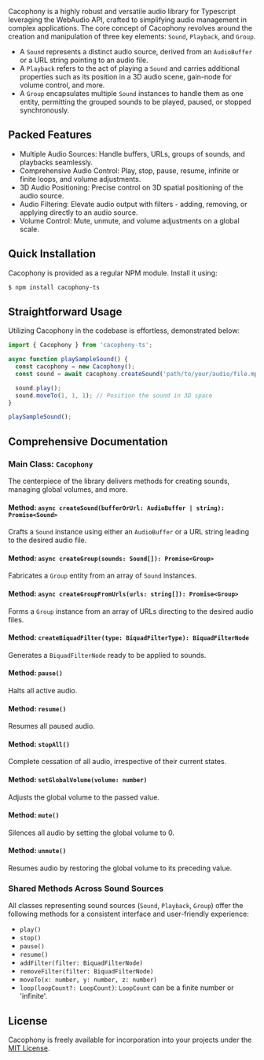 Cacophony is a highly robust and versatile audio library for Typescript leveraging the WebAudio API, crafted to simplifying audio management in complex applications. The core concept of Cacophony revolves around the creation and manipulation of three key elements: `Sound`, `Playback`, and `Group`.

- A `Sound` represents a distinct audio source, derived from an `AudioBuffer` or a URL string pointing to an audio file.
- A `Playback` refers to the act of playing a `Sound` and carries additional properties such as its position in a 3D audio scene, gain-node for volume control, and more.
- A `Group` encapsulates multiple `Sound` instances to handle them as one entity, permitting the grouped sounds to be played, paused, or stopped synchronously.

## Packed Features

- Multiple Audio Sources: Handle buffers, URLs, groups of sounds, and playbacks seamlessly.
- Comprehensive Audio Control: Play, stop, pause, resume, infinite or finite loops, and volume adjustments.
- 3D Audio Positioning: Precise control on 3D spatial positioning of the audio source.
- Audio Filtering: Elevate audio output with filters - adding, removing, or applying directly to an audio source.
- Volume Control: Mute, unmute, and volume adjustments on a global scale.

## Quick Installation

Cacophony is provided as a regular NPM module. Install it using:

```bash
$ npm install cacophony-ts
```

## Straightforward Usage

Utilizing Cacophony in the codebase is effortless, demonstrated below:

```typescript
import { Cacophony } from 'cacophony-ts';

async function playSampleSound() {
  const cacophony = new Cacophony();
  const sound = await cacophony.createSound('path/to/your/audio/file.mp3');

  sound.play();
  sound.moveTo(1, 1, 1); // Position the sound in 3D space
}

playSampleSound();
```

## Comprehensive Documentation

### Main Class: `Cacophony`

The centerpiece of the library delivers methods for creating sounds, managing global volumes, and more.

#### Method: `async createSound(bufferOrUrl: AudioBuffer | string): Promise<Sound>`

Crafts a `Sound` instance using either an `AudioBuffer` or a URL string leading to the desired audio file.

#### Method: `async createGroup(sounds: Sound[]): Promise<Group>`

Fabricates a `Group` entity from an array of `Sound` instances.

#### Method: `async createGroupFromUrls(urls: string[]): Promise<Group>`

Forms a `Group` instance from an array of URLs directing to the desired audio files.

#### Method: `createBiquadFilter(type: BiquadFilterType): BiquadFilterNode`

Generates a `BiquadFilterNode` ready to be applied to sounds.

#### Method: `pause()`

Halts all active audio.

#### Method: `resume()`

Resumes all paused audio.

#### Method: `stopAll()`

Complete cessation of all audio, irrespective of their current states.

#### Method: `setGlobalVolume(volume: number)`

Adjusts the global volume to the passed value.

#### Method: `mute()`

Silences all audio by setting the global volume to 0.

#### Method: `unmute()`

Resumes audio by restoring the global volume to its preceding value.

### Shared Methods Across Sound Sources

All classes representing sound sources (`Sound`, `Playback`, `Group`) offer the following methods for a consistent interface and user-friendly experience:

- `play()`
- `stop()`
- `pause()`
- `resume()`
- `addFilter(filter: BiquadFilterNode)`
- `removeFilter(filter: BiquadFilterNode)`
- `moveTo(x: number, y: number, z: number)`
- `loop(loopCount?: LoopCount)`: `LoopCount` can be a finite number or 'infinite'.

## License

Cacophony is freely available for incorporation into your projects under the [MIT License](LICENSE.txt).
